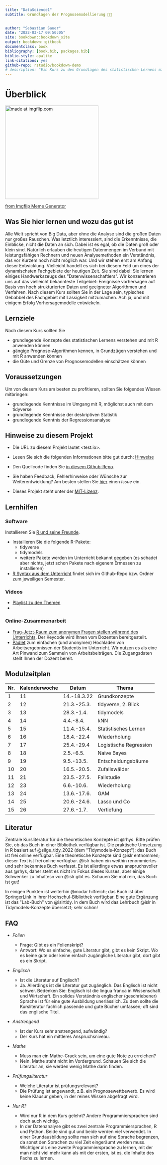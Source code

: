 ```yaml
--- 
title: "DataScience1"
subtitle: Grundlagen der Prognosemodellierung 🔮🧰

  
author: "Sebastian Sauer"
date: "2022-03-17 09:50:05"
site: bookdown::bookdown_site
output: bookdown::gitbook
documentclass: book
bibliography: [book.bib, packages.bib]
biblio-style: apalike
link-citations: yes
github-repo: rstudio/bookdown-demo
# description: "Ein Kurs zu den Grundlagen des statistischen Lernens mit einem Fokus auf Prognosemodelle für hoch strukturierte Daten"
---
```











# Überblick


<a href="https://imgflip.com/i/689g8g"><img src="https://i.imgflip.com/689g8g.jpg" width="300" title="made at imgflip.com"/></a><div><a href="https://imgflip.com/memegenerator">from Imgflip Meme Generator</a></div>





## Was Sie hier lernen und wozu das gut ist

Alle Welt spricht von Big Data, aber ohne die Analyse sind die großen Daten nur großes Rauschen. Was letztlich interessiert, sind die Erkenntnisse, die Einblicke, nicht die Daten an sich. 
Dabei ist es egal, ob die Daten groß oder klein sind. 
Natürlich erlauben die heutigen Datenmengen im Verbund mit leistungsfähigen Rechnern und neuen Analysemethoden ein Verständnis, 
das vor Kurzem noch nicht möglich war. 
Und wir stehen erst am Anfang dieser Entwicklung. 
Vielleicht handelt es sich bei diesem Feld um eines der dynamischsten Fachgebiete der heutigen Zeit. 
Sie sind dabei: Sie lernen einiges Handwerkszeugs des "Datenwissenschaftlers". 
Wir konzentrieren uns auf das vielleicht bekannteste Teilgebiet: 
Ereignisse vorhersagen auf Basis von hoch strukturierten Daten 
und geeigneter Algorithmen und Verfahren.
Nach diesem Kurs sollten Sie in der Lage sein,
typisches Gebabbel des Fachgebiet mit Lässigkeit mitzumachen.
Ach ja, und mit einigem Erfolg Vorhersagemodelle entwickeln.




## Lernziele

Nach diesem Kurs sollten Sie

- grundlegende Konzepte des statistischen Lernens verstehen und mit R anwenden können
- gängige Prognose-Algorithmen kennen, in Grundzügen verstehen und mit R anwenden können
- die Güte und Grenze von Prognosemodellen einschätzen können


## Voraussetzungen

Um von diesem Kurs am besten zu profitieren,
sollten Sie folgendes Wissen mitbringen:


- grundlegende Kenntnisse im Umgang mit R, möglichst auch mit dem tidyverse
- grundlegende Kenntnisse der deskriptiven Statistik
- grundlegende Kenntnis der Regressionsanalyse





## Hinweise zu diesem Projekt

- Die URL zu diesem Projekt lautet <test.io>.

- Lesen Sie sich die folgenden Informationen bitte gut durch: [Hinweise](https://sebastiansauer.github.io/fopra/Interna/Hinweise.html)

- Den Quellcode finden Sie [in diesem Github-Repo](https://github.com/sebastiansauer/datascience1).

- Sie haben Feedback, Fehlerhinweise oder Wünsche zur Weiterentwicklung? Am besten stellen Sie  [hier](https://github.com/sebastiansauer/datascience1/issues) einen *Issue*  ein.

- Dieses Projekt steht unter der [MIT-Lizenz](https://github.com/sebastiansauer/datascience1/blob/main/LICENSE). 





## Lernhilfen





### Software

 Installieren Sie [R und seine Freunde](https://data-se.netlify.app/2021/11/30/installation-von-r-und-seiner-freunde/).
- Installieren Sie die folgende R-Pakete:
    - tidyverse
    - tidymodels
    - weitere Pakete werden im Unterricht bekannt gegeben (es schadet aber nichts, jetzt schon Pakete nach eigenem Ermessen zu installieren)
- [R Syntax aus dem Unterricht](https://github.com/sebastiansauer/Lehre) findet sich im Github-Repo bzw. Ordner zum jeweiligen Semester.



### Videos

- [Playlist zu den Themen](https://youtube.com/playlist?list=PLRR4REmBgpIGv1e4hZ8asrL3qVBe5LcKp)
- 



### Online-Zusammenarbeit

- [Frag-Jetzt-Raum zum anonymen Fragen stellen während des Unterrichts](https://frag.jetzt/home). Der Keycode wird Ihnen vom Dozenten bereitgestellt.
- [Padlet](https://de.padlet.com/) zum einfachen (und anonymen) Hochladen von Arbeitsergebnissen der Studentis im Unterricht. Wir nutzen es als eine Art Pinwand zum Sammeln von Arbeitsbeiträgen. Die Zugangsdaten stellt Ihnen der Dozent bereit.





## Modulzeitplan


Nr. | Kalenderwoche | Datum | Thema
---|---|---|--
1 | 11 | 14.-18.3.22 | Grundkonzepte
2 | 12 | 21.3.-25.3. | tidyverse, 2. Blick
3 | 13 | 28.3.-1.4. | tidymodels
4 | 14 | 4.4.-8.4. | kNN
5 | 15 | 11.4.-15.4. | Statistisches Lernen
6 | 16 | 18.4.-22.4 | Wiederholung
7 | 17 | 25.4.-29.4 | Logistische Regression
8 | 18 | 2.5.-6.5. | Naive Bayes
9 | 19 | 9.5.-13.5. | Entscheidungsbäume
10 | 20 | 16.5.-20.5. | Zufallswälder
11 | 21 | 23.5.-27.5. | Fallstudie
12 | 23 | 6.6.-10.6. | Wiederholung
13 | 24 | 13.6.-17.6. | GAM
14 | 25 | 20.6.-24.6. | Lasso und Co
15 | 26 | 27.6.-1.7. | Vertiefung







## Literatur

Zentrale Kursliteratur für die theoretischen Konzepte ist @rhys.
Bitte prüfen Sie, ob das Buch in einer Bibliothek verfügbar ist.
Die praktische Umsetzung in R basiert auf @silge_tidy_2022 (dem "Tidymodels-Konzept"); 
das Buch ist frei online verfügbar. 
Eine theoretische Konzepte sind @islr entnommen; 
dieser Text ist frei online verfügbar. 
@islr haben ein weithin renommiertes und sehr bekanntes Buch verfasst.
Es ist allerdings etwas anspruchsvoller aus @rhys,
daher steht es nicht im Fokus dieses Kurses,
aber einige Schwenker zu Inhaltesn von @islr gibt es. Schauen Sie mal rein,
das Buch ist gut!

In einigen Punkten ist weiterhin @modar hilfreich; 
das Buch ist über SpringerLink in Ihrer Hochschul-Bibliothek verfügbar. Eine gute Ergänzung ist das "Lab-Buch" von @islrtidy.
In dem Buch wird das Lehrbuch @islr in Tidymodels-Konzepte übersetzt; sehr schön!








## FAQ





- *Folien*
    - Frage: Gibt es ein Folienskript?
    - Antwort: Wo es einfache, gute Literatur gibt, gibt es kein Skript. Wo es keine gute oder keine einfach zugängliche Literatur gibt, dort gibt es ein Skript.
    
- *Englisch*
    - Ist die Literatur auf Englisch?
    - Ja. Allerdings ist die Literatur gut zugänglich. Das Englisch ist nicht schwer. Bedenken Sie: Englisch ist die lingua franca in Wissenschaft und Wirtschaft. Ein solides Verständnis englischer (geschriebener) Sprache ist für eine gute Ausbildung unerlässlich. Zu dem sollte die Kursliteratur fachlich passende und gute Bücher umfassen; oft sind das englische Titel. 
    
- *Anstrengend*
    - Ist der Kurs sehr anstrengend, aufwändig?
    - Der Kurs hat ein mittleres Anspruchsniveau. 
    
- *Mathe*
    - Muss man ein Mathe-Crack sein, um eine gute Note zu erreichen?
    - Nein. Mathe steht nicht im Vordergrund. Schauen Sie sich die Literatur an, sie werden wenig Mathe darin finden.
    
- *Prüfungsliteratur*
    - Welche Literatur ist prüfungsrelevant?
    - Die Prüfung ist angewandt, z.B. ein Prognosewettbewerb. Es wird keine Klausur geben, in der reines Wissen abgefragt wird.


- *Nur R?*
    - Wird nur R in dem Kurs gelehrt? Andere Programmiersprachen sind doch auch wichtig.
    - In der Datenanalyse gibt es zwei zentrale Programmiersprachen, R und Python. Beide sind gut und beide werden viel verwendet. In einer Grundausbildung sollte man sich auf eine Sprache begrenzen, da sonst den Sprachen zu viel Zeit eingeräumt werden muss. Wichtiger als eine zweite Programmiersprache zu lernen, mit der man nicht viel mehr kann als mit der ersten, ist es, die Inhalte des Fachs zu lernen.
    
    











